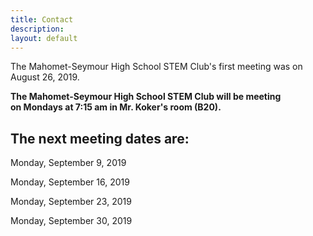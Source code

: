 ```yaml
---
title: Contact
description:
layout: default
---
```


The Mahomet-Seymour High School STEM Club's first meeting was on August 26, 2019.


**The Mahomet-Seymour High School STEM Club will be meeting                 
on Mondays at 7:15 am in Mr. Koker's room (B20).**


## **The next meeting dates are:**

Monday, September 9, 2019

Monday, September 16, 2019

Monday, September 23, 2019

Monday, September 30, 2019
